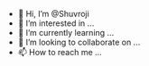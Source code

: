 - 👋 Hi, I’m @Shuvroji
- 👀 I’m interested in ...
- 🌱 I’m currently learning ...
- 💞️ I’m looking to collaborate on ...
- 📫 How to reach me ...

<!---
Shuvroji/Shuvroji is a ✨ special ✨ repository because its `README.md` (this file) appears on your GitHub profile.
You can click the Preview link to take a look at your changes.
--->
